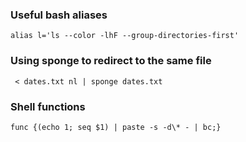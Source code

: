 ### Useful bash aliases

```
alias l='ls --color -lhF --group-directories-first'
```

### Using sponge to redirect to the same file
```
 < dates.txt nl | sponge dates.txt
 ```
 
 ### Shell functions
 
 ```
 func {(echo 1; seq $1) | paste -s -d\* - | bc;}
 ```
 
